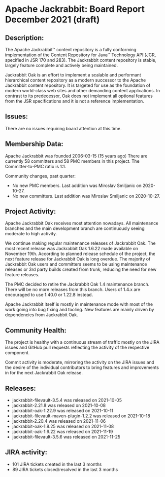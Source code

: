 <!--
   Licensed to the Apache Software Foundation (ASF) under one or more
   contributor license agreements.  See the NOTICE file distributed with
   this work for additional information regarding copyright ownership.
   The ASF licenses this file to You under the Apache License, Version 2.0
   (the "License"); you may not use this file except in compliance with
   the License.  You may obtain a copy of the License at

       http://www.apache.org/licenses/LICENSE-2.0

   Unless required by applicable law or agreed to in writing, software
   distributed under the License is distributed on an "AS IS" BASIS,
   WITHOUT WARRANTIES OR CONDITIONS OF ANY KIND, either express or implied.
   See the License for the specific language governing permissions and
   limitations under the License.
-->
Apache Jackrabbit: Board Report December 2021 (draft)
=============================================

## Description: 
The Apache Jackrabbit™ content repository is a fully conforming
implementation of the Content Repository for Java™ Technology API
(JCR, specified in JSR 170 and 283). The Jackrabbit content 
repository is stable, largely feature complete and actively being
maintained.
 
Jackrabbit Oak is an effort to implement a scalable and performant 
hierarchical content repository as a modern successor to the Apache
Jackrabbit content repository. It is targeted for use as the 
foundation of modern world-class web sites and other demanding 
content applications. In contrast to its predecessor, Oak does not 
implement all optional features from the JSR specifications and it 
is not a reference implementation. 
   
## Issues: 
There are no issues requiring board attention at this time.
   
## Membership Data:

Apache Jackrabbit was founded 2006-03-15 (15 years ago)
There are currently 58 committers and 58 PMC members in this project.
The Committer-to-PMC ratio is 1:1.

Community changes, past quarter:

- No new PMC members. Last addition was Miroslav Smiljanic on 2020-10-27.
- No new committers. Last addition was Miroslav Smiljanic on 2020-10-27.

## Project Activity: 
Apache Jackrabbit Oak receives most attention nowadays. All 
maintenance branches and the main development branch are 
continuously seeing moderate to high activity.

We continue making regular maintenance releases of Jackrabbit Oak. The
most recent release was Jackrabbit Oak 1.6.22 made available on
November 19th. According to planned release schedule of the project,
the next feature release for Jackrabbit Oak is long overdue. The
majority of Jackrabbit Oak users and committers seems to be using
maintenance releases or 3rd party builds created from trunk, reducing
the need for new feature releases.

The PMC decided to retire the Jackrabbit Oak 1.4 maintenance branch.
There will be no more releases from this branch. Users of 1.4.x are
encouraged to use 1.40.0 or 1.22.8 instead.

Apache Jackrabbit itself is mostly in maintenance mode with most of 
the work going into bug fixing and tooling. New features are mainly
driven by dependencies from Jackrabbit Oak.

## Community Health:
The project is healthy with a continuous stream of traffic mostly on
the JIRA issues and GitHub pull requests reflecting the activity of
the respective component. 

Commit activity is moderate, mirroring the activity on the 
JIRA issues and the desire of the individual contributors to bring
features and improvements in for the next Jackrabbit Oak release.

## Releases:

 - jackrabbit-filevault-3.5.4 was released on 2021-10-05
 - jackrabbit-2.21.8 was released on 2021-10-08
 - jackrabbit-oak-1.22.9 was released on 2021-10-11
 - jackrabbit-filevault-maven-plugin-1.2.2 was released on 2021-10-18
 - jackrabbit-2.20.4 was released on 2021-11-06
 - jackrabbit-oak-1.8.25 was released on 2021-11-08
 - jackrabbit-oak-1.6.22 was released on 2021-11-19
 - jackrabbit-filevault-3.5.6 was released on 2021-11-25

## JIRA activity:

 - 101 JIRA tickets created in the last 3 months 
 - 89 JIRA tickets closed/resolved in the last 3 months
 